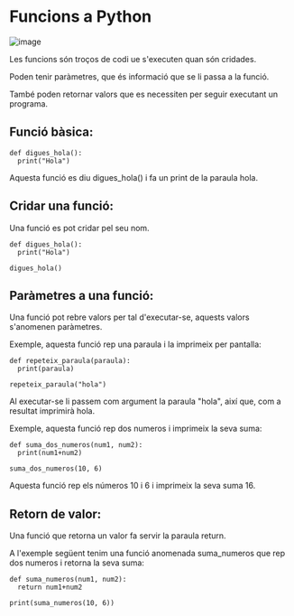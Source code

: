 # Funcions a Python

![image](https://github.com/XaSaFa/IntroduccioProgramacio/assets/110727546/8f7e4a43-06e8-494c-b14a-f266e98e6c45)

Les funcions són troços de codi ue s'executen quan són cridades.

Poden tenir paràmetres, que és informació que se li passa a la funció.

També poden retornar valors que es necessiten per seguir executant un programa.

## Funció bàsica:

```
def digues_hola():
  print("Hola")
```

Aquesta funció es diu digues_hola() i fa un print de la paraula hola.

## Cridar una funció:

Una funció es pot cridar pel seu nom.

```
def digues_hola():
  print("Hola")

digues_hola()
```

## Paràmetres a una funció:

Una funció pot rebre valors per tal d'executar-se, aquests valors s'anomenen paràmetres.

Exemple, aquesta funció rep una paraula i la imprimeix per pantalla:

```
def repeteix_paraula(paraula):
  print(paraula)

repeteix_paraula("hola")
```

Al executar-se li passem com argument la paraula "hola", així que, com a resultat imprimirà hola.

Exemple, aquesta funció rep dos numeros i imprimeix la seva suma:

```
def suma_dos_numeros(num1, num2):
  print(num1+num2)

suma_dos_numeros(10, 6)
```

Aquesta funció rep els números 10 i 6 i imprimeix la seva suma 16.

## Retorn de valor:

Una funció que retorna un valor fa servir la paraula return.

A l'exemple següent tenim una funció anomenada suma_numeros que rep dos numeros i retorna la seva suma:

```
def suma_numeros(num1, num2):
  return num1+num2

print(suma_numeros(10, 6))
```
